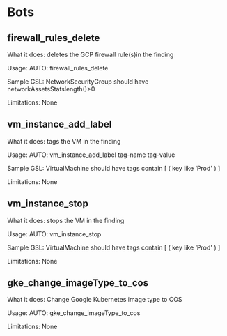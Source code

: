 # Bots

## firewall_rules_delete

What it does: deletes the GCP firewall rule(s)in the finding

Usage: AUTO: firewall_rules_delete

Sample GSL:    NetworkSecurityGroup should have networkAssetsStatslength()>0 

Limitations: None

## vm_instance_add_label

What it does: tags the VM in the finding 

Usage: AUTO: vm_instance_add_label tag-name tag-value  

Sample GSL:   VirtualMachine should have tags contain [ ( key like ‘Prod' ) ]

Limitations: None

## vm_instance_stop

What it does: stops the  VM in the finding

Usage: AUTO: vm_instance_stop

Sample GSL:   VirtualMachine should have tags contain [ ( key like ‘Prod' ) ]

Limitations: None



## gke_change_imageType_to_cos

What it does: Change Google Kubernetes image type to COS

Usage: AUTO: gke_change_imageType_to_cos

Limitations: None
